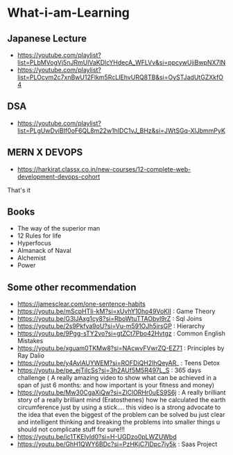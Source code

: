 
# What-i-am-Learning

## Japanese Lecture
- https://youtube.com/playlist?list=PLbMVogVj5nJRmUlVaKDlcYHdecA_WFLVv&si=ppcywUjiBwpNX7lN
- https://youtube.com/playlist?list=PLOcym2c7xnBwU12Flkm5RcLIEhvURQ8TB&si=OySTJadUtGZXkfO4

## DSA 
- https://youtube.com/playlist?list=PLgUwDviBIf0oF6QL8m22w1hIDC1vJ_BHz&si=JWtSGq-XlJbmmPyK

## MERN X DEVOPS
- https://harkirat.classx.co.in/new-courses/12-complete-web-development-devops-cohort

That's it

## Books
- The way of the superior man
- 12 Rules for life
- Hyperfocus
- Almanack of Naval
- Alchemist
- Power

## Some other recommendation 
- https://jamesclear.com/one-sentence-habits 
- https://youtu.be/mScpHTIi-kM?si=xUvhY10ho49VoKII : Game Theory
- https://youtu.be/G3lJAxg1cy8?si=RboWtuTTAObvl9rZ : Sql Joins
- https://youtu.be/2s9Pkfva9oU?si=Vu-m591OJh5irsGP :  Hierarchy
- https://youtu.be/9Pgg-sTY2vo?si=gtZCt7Pbo42Hvtgz : Common English Mistakes
- https://youtu.be/xguam0TKMw8?si=NAcwvFVwrZQ-EZ71 : Principles by Ray Dalio
- https://youtu.be/y4AvlAUYWEM?si=ROFDiQH2IhQeyAR_ : Teens Detox
- https://youtu.be/pe_ejTiIcSs?si=3h2AUf5M5R497L_S : 365 days challenge ( A really amazing video to show what can be achieved in a span of just 6 months: and how important is your fitness and money)
- https://youtu.be/Mw30CgaXiQw?si=ZlClORHr0uES9S6j : A really brilliant story of a really brilliant mind (Eratosthenes) how he calculated the earth circumference just by using a stick.... this video is a strong advocate to the idea that even the biggest of the problem can be solved bu just clear and intelligent thinking and breaking the problems into smaller things u should not complicate stuff for sure!!!
- https://youtu.be/ic1TKEIyld0?si=H-UGDzo0pLWZUWbd
- https://youtu.be/GhH1QWY6BDc?si=PzHKjC7IDpc7iy5k : Saas Project
